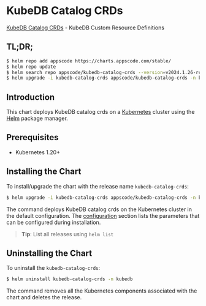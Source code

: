 # KubeDB Catalog CRDs

[KubeDB Catalog CRDs](https://github.com/kubedb) - KubeDB Custom Resource Definitions

## TL;DR;

```bash
$ helm repo add appscode https://charts.appscode.com/stable/
$ helm repo update
$ helm search repo appscode/kubedb-catalog-crds --version=v2024.1.26-rc.0
$ helm upgrade -i kubedb-catalog-crds appscode/kubedb-catalog-crds -n kubedb --create-namespace --version=v2024.1.26-rc.0
```

## Introduction

This chart deploys KubeDB catalog crds on a [Kubernetes](http://kubernetes.io) cluster using the [Helm](https://helm.sh) package manager.

## Prerequisites

- Kubernetes 1.20+

## Installing the Chart

To install/upgrade the chart with the release name `kubedb-catalog-crds`:

```bash
$ helm upgrade -i kubedb-catalog-crds appscode/kubedb-catalog-crds -n kubedb --create-namespace --version=v2024.1.26-rc.0
```

The command deploys KubeDB catalog crds on the Kubernetes cluster in the default configuration. The [configuration](#configuration) section lists the parameters that can be configured during installation.

> **Tip**: List all releases using `helm list`

## Uninstalling the Chart

To uninstall the `kubedb-catalog-crds`:

```bash
$ helm uninstall kubedb-catalog-crds -n kubedb
```

The command removes all the Kubernetes components associated with the chart and deletes the release.


